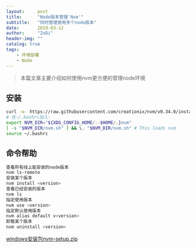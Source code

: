 ```yaml
---
layout:     post
title:      "Node版本管理'Nvm'"
subtitle:   "同时管理使用多个node版本"
date:       2019-03-12
author:     "ZoDi"
header-img: ""
catalog: true
tags:
    - 环境部署
    - Node
---
```

> 本篇文章主要介绍如何使用nvm更方便的管理node环境

## 安装

```bash
curl -o- https://raw.githubusercontent.com/creationix/nvm/v0.34.0/install.sh | bash
# 在~/.bashrc加入:
export NVM_DIR="${XDG_CONFIG_HOME/:-$HOME/.}nvm"
[ -s "$NVM_DIR/nvm.sh" ] && \. "$NVM_DIR/nvm.sh" # This loads nvm
source ~/.bashrc
```

## 命令帮助

```bash
查看所有线上能安装的node版本
nvm ls-remote
安装某个版本
nvm install <version>
查看已经安装的版本
nvm ls
指定使用版本
nvm use <version>
指定默认使用版本
nvm alias default v<version>
卸载某个版本
nvm uninstall <version>
```
[windows安装包nvm-setup.zip](https://github.com/coreybutler/nvm-windows/releases)
